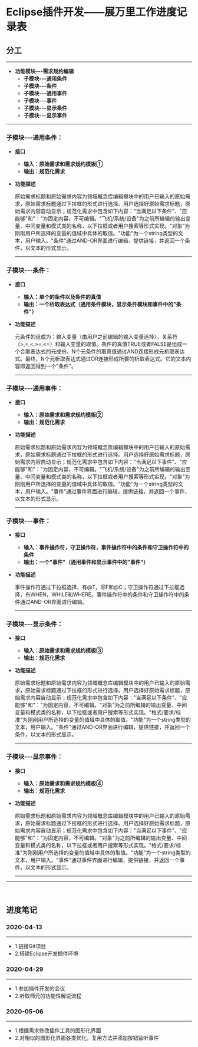 # **Eclipse插件开发——展万里工作进度记录表**

## **分工**
***
* **功能模块---需求规约编辑**
   * **子模块---通用条件** 
   * **子模块---条件**
   * **子模块---通用事件**
   * **子模块---事件**
   * **子模块---显示条件**
   * **子模块---显示事件**
***
### **子模块---通用条件**：
* **接口**
    * **输入：原始需求和需求规约模板①**
    * **输出：规范化需求**
* **功能描述**
    
    原始需求标题和原始需求内容为领域概念库编辑模块中的用户已输入的原始需求，原始需求标题通过下拉框的形式进行选择。用户选择好原始需求标题，原始需求内容自动显示；规范化需求中包含如下内容："当满足以下条件"、"应能够"和"："为固定内容，不可编辑。"飞机/系统/设备"为之前所编辑的输出变量、中间变量和模式类的名称，以下拉框或者用户搜索等形式实现。"对象"为刚刚用户所选择的变量的值域中具体的取值。"功能"为一个string类型的文本，用户输入。"条件"通过AND-OR界面进行编辑，提供链接，并返回一个条件，以文本的形式显示。
    ***
 ### **子模块---条件**：
* **接口**
   * **输入：单个的条件以及条件的真值**
   * **输出：一个析取表达式（通用条件模块，显示条件模块和事件中的"条件"）**
* **功能描述**

    元条件的组成为：输入变量（由用户之前编辑的输入变量选择），关系符（>,=,<,>=,<=）和输入变量的取值。条件的真值TRUE或者FALSE是组成一个合取表达式的元成份。N个元条件的取真值通过AND连接形成元析取表达式。最终，N个元析取表达式通过OR连接形成所要的析取表达式。它的文本内容即返回得到一个"条件"。
    ***
### **子模块---通用事件**：
* **接口**
   * **输入：原始需求和需求规约模板②**
   * **输出：规范化需求**
* **功能描述**

    原始需求标题和原始需求内容为领域概念库编辑模块中的用户已输入的原始需求，原始需求标题通过下拉框的形式进行选择。用户选择好原始需求标题，原始需求内容自动显示；规范化需求中包含如下内容："当满足以下事件"、"应能够"和"："为固定内容，不可编辑。"飞机/系统/设备"为之前所编辑的输出变量、中间变量和模式类的名称，以下拉框或者用户搜索等形式实现。"对象"为刚刚用户所选择的变量的值域中具体的取值。"功能"为一个string类型的文本，用户输入。"事件"通过事件界面进行编辑，提供链接，并返回一个事件，以文本的形式显示。
    ***
### **子模块---事件**：
* **接口**
   * **输入：事件操作符，守卫操作符，事件操作符中的条件和守卫操作符中的条件**
   * **输出：一个"事件"（通用事件和显示事件中的"事件"）**
* **功能描述**
    
    事件操作符通过下拉框选择，有@T，@F和@C；守卫操作符通过下拉框选择，有WHEN，WHILE和WHERE。事件操作符中的条件和守卫操作符中的条件通过AND-OR界面进行编辑。
    ***
### **子模块---显示条件**：
* **接口**
   * **输入：原始需求和需求规约模板③**
   * **输出：规范化需求**
* **功能描述**

    原始需求标题和原始需求内容为领域概念库编辑模块中的用户已输入的原始需求，原始需求标题通过下拉框的形式进行选择。用户选择好原始需求标题，原始需求内容自动显示；规范化需求中包含如下内容："当满足以下条件"、"应能够"和"："为固定内容，不可编辑。"对象"为之前所编辑的输出变量、中间变量和模式类的名称，以下拉框或者用户搜索等形式实现。"格式/要求/标准"为刚刚用户所选择的变量的值域中具体的取值。"功能"为一个string类型的文本，用户输入。"条件"通过AND-OR界面进行编辑，提供链接，并返回一个条件，以文本的形式显示。
    ***
### **子模块---显示事件**：
* **接口**
   * **输入：原始需求和需求规约模板④**
   * **输出：规范化需求**
* **功能描述**

    原始需求标题和原始需求内容为领域概念库编辑模块中的用户已输入的原始需求，原始需求标题通过下拉框的形式进行选择。用户选择好原始需求标题，原始需求内容自动显示；规范化需求中包含如下内容："当满足以下事件"、"应能够"和"："为固定内容，不可编辑。"对象"为之前所编辑的输出变量、中间变量和模式类的名称，以下拉框或者用户搜索等形式实现。"格式/要求/标准"为刚刚用户所选择的变量的值域中具体的取值。"功能"为一个string类型的文本，用户输入。"事件"通过事件界面进行编辑，提供链接，并返回一个事件，以文本的形式显示。
    ***
***

<br/>

## **进度笔记**
### 2020-04-13
---
* 1.链接Git项目
* 2.搭建Eclipse开发插件环境

### 2020-04-29
---
* 1.参加插件开发的会议
* 2.听取师兄的功能性解说流程

### 2020-05-06
---
* 1.根据需求修改插件工具的图形化界面
* 2.对相似的图形化界面各类优化，复用方法并添加按钮监听事件